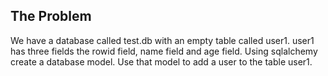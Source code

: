 ## The Problem
We have a database called test.db with an empty table called user1.
user1 has three fields the rowid field, name field and age field. Using
sqlalchemy create a database model. Use that model to add a user to the 
table user1.

